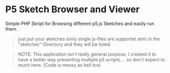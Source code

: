 # P5 Sketch Browser and Viewer

Simple PHP Skript for Browsing different p5.js Sketches and easily run them.

> just put your sketches (only single js-files are supportet atm) in the "sketches"-Directory and they will be listed.

> NOTE: This application isn't really general purpose. I created it to have a better way presenting multiple p5 scripts.... so don't expect to much here. (Code is messy as hell too)